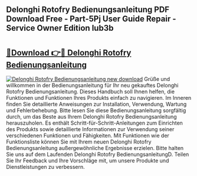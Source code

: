 ## Delonghi Rotofry Bedienungsanleitung PDF Download Free - Part-5Pj User Guide Repair - Service Owner Edition lub3b

# <h2><a href="http://df4ktr1.blite.top/?on=Delonghi+Rotofry+Bedienungsanleitung">🔗Download 👉🔴 Delonghi Rotofry Bedienungsanleitung</a></h2>

[![Delonghi Rotofry Bedienungsanleitung new download](https://i.imgur.com/lujVjoI.png)](http://df4ktr1.blite.top/?on=Delonghi+Rotofry+Bedienungsanleitung)
Grüße und willkommen in der Bedienungsanleitung für Ihr neu gekauftes Delonghi Rotofry Bedienungsanleitung. Dieses Handbuch soll Ihnen helfen, die Funktionen und Funktionen Ihres Produkts einfach zu navigieren. Im Inneren finden Sie detaillierte Anweisungen zur Installation, Verwendung, Wartung und Fehlerbehebung. Bitte lesen Sie diese Bedienungsanleitung sorgfältig durch, um das Beste aus Ihrem Delonghi Rotofry Bedienungsanleitung herauszuholen. Es enthält Schritt-für-Schritt-Anleitungen zum Einrichten des Produkts sowie detaillierte Informationen zur Verwendung seiner verschiedenen Funktionen und Fähigkeiten. Mit Funktionen wie der Funktionsliste können Sie mit Ihrem neuen Delonghi Rotofry Bedienungsanleitung außergewöhnliche Ergebnisse erzielen. Bitte halten Sie uns auf dem Laufenden Delonghi Rotofry BedienungsanleitungD. Teilen Sie Ihr Feedback und Ihre Vorschläge mit, um unsere Produkte und Dienstleistungen zu verbessern.
